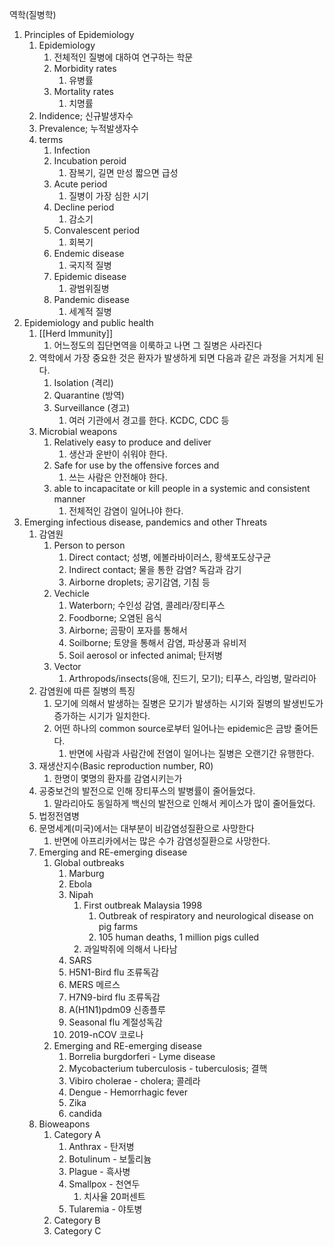 역학(질병학)

1. Principles of Epidemiology
	1. Epidemiology
		1. 전체적인 질병에 대하여 연구하는 학문
		2. Morbidity rates
			1. 유병률
		3. Mortality rates
			1. 치명률
	2. Indidence; 신규발생자수
	3. Prevalence; 누적발생자수
	4. terms
		1. Infection
		2. Incubation peroid
			1. 잠복기, 길면 만성 짧으면 급성
		3. Acute period
			1. 질병이 가장 심한 시기
		4. Decline period
			1. 감소기
		5. Convalescent period
			1. 회복기
		6. Endemic disease
			1. 국지적 질병
		7. Epidemic disease
			1. 광범위질병
		8. Pandemic disease
			1. 세계적 질병
2. Epidemiology and public health
	1. [[Herd Immunity]]
		1. 어느정도의 집단면역을 이룩하고 나면 그 질병은 사라진다
	2. 역학에서 가장 중요한 것은 환자가 발생하게 되면 다음과 같은 과정을 거치게 된다.
		1. Isolation (격리)
		2. Quarantine (방역)
		3. Surveillance (경고)
			1. 여러 기관에서 경고를 한다. KCDC, CDC 등
	3. Microbial weapons
		1. Relatively easy to produce and deliver
			1. 생산과 운반이 쉬워야 한다.
		2. Safe for use by the offensive forces and
			1. 쓰는 사람은 안전해야 한다.
		3. able to incapacitate or kill people in a systemic and consistent manner
			1. 전체적인 감염이 일어나야 한다.
3. Emerging infectious disease, pandemics and other Threats
	1. 감염원
		1. Person to person
			1. Direct contact; 성병, 에볼라바이러스, 황색포도상구균
			2. Indirect contact; 물을 통한 감염? 독감과 감기
			3. Airborne droplets; 공기감염, 기침 등
		2. Vechicle
			1. Waterborn; 수인성 감염, 콜레라/장티푸스
			2. Foodborne; 오염된 음식
			3. Airborne; 곰팡이 포자를 통해서
			4. Soilborne; 토양을 통해서 감염, 파상풍과 유비저
			5. Soil aerosol or infected animal; 탄저병
		3. Vector
			1. Arthropods/insects(응애, 진드기, 모기); 티푸스, 라임병, 말라리아
	2. 감염원에 따른 질병의 특징
		1. 모기에 의해서 발생하는 질병은 모기가 발생하는 시기와 질병의 발생빈도가 증가하는 시기가 일치한다.
		2. 어떤 하나의 common source로부터 일어나는 epidemic은 금방 줄어든다.
			1. 반면에 사람과 사람간에 전염이 일어나는 질병은 오랜기간 유행한다.
	3. 재생산지수(Basic reproduction number, R0)
		1. 한명이 몇명의 환자를 감염시키는가
	4. 공중보건의 발전으로 인해 장티푸스의 발병률이 줄어들었다.
		1. 말라리아도 동일하게 백신의 발전으로 인해서 케이스가 많이 줄어들었다.
	5. 법정전염병
	6. 문명세계(미국)에서는 대부분이 비감염성질환으로 사망한다
		1. 반면에 아프리카에서는 많은 수가 감염성질환으로 사망한다.
	7. Emerging and RE-emerging disease
		1. Global outbreaks
			1. Marburg
			2. Ebola
			3. Nipah
				1. First outbreak Malaysia 1998
					1. Outbreak of respiratory and neurological disease on pig farms
					2. 105 human deaths, 1 million pigs culled
				2. 과일박쥐에 의해서 나타남
			4. SARS
			5. H5N1-Bird flu 조류독감
			6. MERS 메르스
			7. H7N9-bird flu 조류독감
			8. A(H1N1)pdm09 신종플루
			9. Seasonal flu 계절성독감
			10. 2019-nCOV 코로나
		2. Emerging and RE-emerging disease
			1. Borrelia burgdorferi - Lyme disease
			2. Mycobacterium tuberculosis - tuberculosis; 결핵
			3. Vibiro cholerae - cholera; 콜레라
			4. Dengue - Hemorrhagic fever
			5. Zika
			6. candida
	8. Bioweapons
		1. Category A
			1. Anthrax - 탄저병
			2. Botulinum - 보툴리늄
			3. Plague - 흑사병
			4. Smallpox - 천연두
				1. 치사율 20퍼센트
			5. Tularemia - 야토병
		2. Category B
		3. Category C
